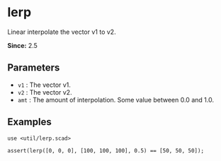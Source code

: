 # lerp

Linear interpolate the vector v1 to v2.

**Since:** 2.5

## Parameters

- `v1` : The vector v1.
- `v2` : The vector v2.
- `amt` : The amount of interpolation. Some value between 0.0 and 1.0.

## Examples

    use <util/lerp.scad>
    
    assert(lerp([0, 0, 0], [100, 100, 100], 0.5) == [50, 50, 50]);  